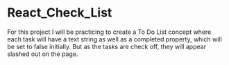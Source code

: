 # React_Check_List
For this project I will be practicing to create a To Do List concept where each task will have a text string as well as a completed property, which will be set to false initially. But as the tasks are check off, they will appear slashed out on the page.
